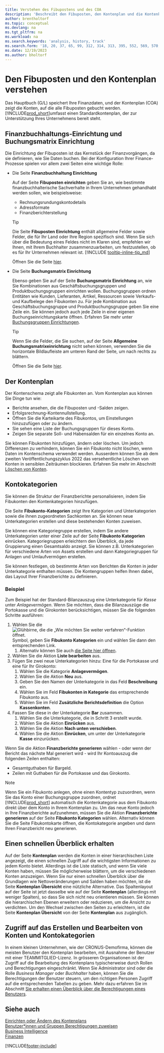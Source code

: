 ```yaml
---
title: Verstehen des Fibupostens und des COA
description: 'Beschreibt den Fibuposten, den Kontenplan und die Kontenkategorien. Verwenden Sie die Seite Finanzbuchhaltung Einrichtung, um die Handhabung der Buchhaltung in Ihrer Firma festzulegen.'
author: brentholtorf
ms.topic: conceptual
ms.devlang: na
ms.tgt_pltfrm: na
ms.workload: na
ms.search.keywords: 'analysis, history, track'
ms.search.form: '18, 20, 37, 65, 99, 312, 314, 313, 395, 552, 569, 570, 634, 790, 791, 1158'
ms.date: 12/19/2023
ms.author: bholtorf
---
```

# <a name="understanding-the-general-ledger-and-chart-of-accounts"></a>Den Fibuposten und den Kontenplan verstehen

Das Hauptbuch (G/L) speichert Ihre Finanzdaten, und der Kontenplan (COA) zeigt die Konten, auf die alle Fibuposten gebucht werden. [!INCLUDE[prod_short](includes/prod_short.md)]umfasst einen Standardkontenplan, der zur Unterstützung Ihres Unternehmens bereit steht.

## <a name="general-ledger-setup-and-general-posting-setup"></a>Finanzbuchhaltungs-Einrichtung und Buchungsmatrix Einrichtung

Die Einrichtung der Fibuposten ist das Kernstück der Finanzvorgängen, da sie definieren, wie Sie Daten buchen. Bei der Konfiguration Ihrer Finance-Prozesse spielen vor allem zwei Seiten eine wichtige Rolle:  

* Die Seite **Finanzbuchhaltung Einrichtung**

  Auf der Seite **Fibuposten einrichten** geben Sie an, wie bestimmte finanzbuchhalterische Sachverhalte in Ihrem Unternehmen gehandhabt werden sollen, wie beispielsweise:  

  * Rechnungsrundungskontodetails  
  * Adressformate  
  * Finanzberichterstellung

  > [!TIP]
  > Die Seite **Fibuposten Einrichtung** enthält allgemeine Felder sowie Felder, die für Ihr Land oder Ihre Region spezifisch sind. Wenn Sie sich über die Bedeutung eines Feldes nicht im Klaren sind, empfehlen wir Ihnen, mit Ihrem Buchhalter zusammenzuarbeiten, um festzustellen, ob es für Ihr Unternehmen relevant ist. [!INCLUDE [tooltip-inline-tip_md](includes/tooltip-inline-tip_md.md)]  

  Öffnen Sie die Seite [hier](https://businesscentral.dynamics.com/?page=118).
  
* Die Seite **Buchungsmatrix Einrichtung**

  Ebenso geben Sie auf der Seite **Buchungsmatrix Einrichtung** an, wie Sie Kombinationen aus Geschäftsbuchungsgruppen und Produktbuchungsgruppen einrichten wollen. Buchungsgruppen ordnen Entitäten wie Kunden, Lieferanten, Artikel, Ressourcen sowie Verkaufs- und Kaufbelege den Fibukonten zu. Für jede Kombination aus Geschäftsbuchungsgruppe und Produktbuchungsgruppe geben Sie eine Zeile ein. Sie können jedoch auch jede Zeile in einer eigenen Buchungseinrichtungskarte öffnen. Erfahren Sie mehr unter [Buchungsgruppen Einrichtungen](finance-posting-groups.md).  

  > [!TIP]
  > Wenn Sie die Felder, die Sie suchen, auf der Seite **Allgemeine Buchungsmatrixeinrichtung** nicht sehen können, verwenden Sie die horizontale Bildlaufleiste am unteren Rand der Seite, um nach rechts zu blättern.  

  Öffnen Sie die Seite [hier](https://businesscentral.dynamics.com/?page=314).

## <a name="the-chart-of-accounts"></a>Der Kontenplan

Der Kontenschema zeigt alle Fibukonten an. Vom Kontenplan aus können Sie Dinge tun wie:  

* Berichte ansehen, die die Fibuposten und -Salden zeigen.  
* Erfolgsrechnung-Kontennullstellung.  
* Öffnen Sie die Karteikarte des Fibukontos, um Einstellungen hinzuzufügen oder zu ändern.  
* Sie sehen eine Liste der Buchungsgruppen für dieses Konto.
* Zeigen Sie separate Soll- und Habensalden für ein einzelnes Konto an.

Sie können Fibukonten hinzufügen, ändern oder löschen. Um jedoch Differenzen zu verhindern, können Sie ein Fibukonto nicht löschen, wenn Daten im Kontenschema verwendet werden. Ausserdem können Sie ab dem zweiten Veröffentlichungszyklus 2022 das versehentliche Löschen von Konten in sensiblen Zeiträumen blockieren. Erfahren Sie mehr im Abschnitt [Löschen von Konten](finance-setup-chart-accounts.md#delete-accounts).  

## <a name="account-categories"></a>Kontokategorien

Sie können die Struktur der Finanzberichte personalisieren, indem Sie Fibukonten den Kontenkategorien hinzufügen.  

Die Seite **Fibukonto-Kategorien** zeigt Ihre Kategorien und Unterkategorien sowie die ihnen zugeordneten Sachkonten an. Sie können neue Unterkategorien erstellen und diese bestehenden Konten zuweisen.  

Sie können eine Kategoriegruppe erstellen, indem Sie andere Unterkategorien unter einer Zeile auf der Seite **Fibukonto Kategorien** einrücken. Kategoriegruppen erleichtern den Überblick, da jede Gruppierung einen Gesamtsaldo anzeigt. Sie können z.B. Unterkategorien für verschiedene Arten von Assets erstellen und dann Kategoriegruppen für Anlagen und Umlaufvermögen erstellen.  

Sie können festlegen, ob bestimmte Arten von Berichten die Konten in jeder Unterkategorie enthalten müssen. Die Kontengruppen helfen Ihnen dabei, das Layout Ihrer Finanzberichte zu definieren.  

### <a name="example"></a>Beispiel

Zum Beispiel hat der Standard-Bilanzauszug eine Unterkategorie für *Kasse* unter *Anlagevermögen*. Wenn Sie möchten, dass die Bilanzauszüge die Portokasse und die Girokonten berücksichtigen, müssen Sie die folgenden Schritte ausführen:

1. Wählen Sie die ![Glühbirne, die die „Wie möchten Sie weiter verfahren“-Funktion öffnet.](media/ui-search/search_small.png "Wie möchten Sie weiter verfahren?") Symbol, geben Sie **Fibukonto Kategorien** ein und wählen Sie dann den entsprechenden Link.
   1. Alternativ können Sie auch [die Seite hier öffnen](https://businesscentral.dynamics.com/?page=790).
2. Wählen Sie die Aktion **Liste bearbeiten** aus.
3. Fügen Sie zwei neue Unterkategorien hinzu: Eine für die Portokasse und eine für Ihr Girokonto:
   1. Wählen Sie die Kategorie **Anlagevermögen**.
   2. Wählen Sie die Aktion **Neu** aus.
   3. Geben Sie den Namen der Unterkategorie in das Feld **Beschreibung** ein.
   4. Wählen Sie im Feld **Fibukonten in Kategorie** das entsprechende Fibukonto aus.
   5. Wählen Sie im Feld **Zusätzliche Berichtsdefinition** die Option **Kassenkonten**.
4. Fassen Sie diese in der Unterkategorie **Bar** zusammen.
   1. Wählen Sie die Unterkategorie, die in Schritt 3 erstellt wurde.
   2. Wählen Sie die Aktion **Einrücken** aus.
   3. Wählen Sie die Aktion **Nach unten verschieben**.
   4. Wählen Sie die Aktion **Einrücken**, um unter der Unterkategorie **Kasse** einzurücken.

Wenn Sie die Aktion **Finanzberichte generieren** wählen - oder wenn der Bericht das nächste Mal generiert wird - wird Ihr Kontoauszug die folgenden Zeilen enthalten:

* Gesamtguthaben für Bargeld.
* Zeilen mit Guthaben für die Portokasse und das Girokonto.  

> [!NOTE]
> Wenn Sie ein Fibukonto anlegen, ohne einen Kontentyp zuzuordnen, wenn Sie das Konto einer Buchungsgruppe zuordnen, ordnet [!INCLUDE[prod_short](includes/prod_short.md)] automatisch die Kontenkategorie aus dem Fibukonto direkt über dem Konto in Ihrem Kontenplan zu. Um das neue Konto jedoch in Ihre Finanzberichte aufzunehmen, müssen Sie die Aktion **Finanzberichte generieren** auf der Seite **Fibukonto Kategorien** wählen. Alternativ können Sie die Seite Fibukontokarte öffnen, die Kontokategorie angeben und dann Ihren Finanzbericht neu generieren.

## <a name="get-a-quick-overview"></a>Einen schnellen Überblick erhalten

Auf der Seite **Kontenplan** werden die Konten in einer hierarchischen Liste angezeigt, die einen schnellen Zugriff auf die wichtigsten Informationen zu jedem Konto bietet. Allerdings ist die Liste statisch, und wenn Sie viele Konten haben, müssen Sie möglicherweise blättern, um die verschiedenen Konten anzuzeigen. Wenn Sie nur einen schnellen Überblick über die Grundlagen wie Nettoveränderungen und Salden haben möchten, ist die Seite **Kontenplan Übersicht** eine nützliche Alternative. Das Spaltenlayout auf der Seite ist jetzt dasselbe wie auf der Seite **Kontenplan** (allerdings mit weniger Spalten), so dass Sie sich nicht neu orientieren müssen. Sie können die hierarchischen Ebenen erweitern oder reduzieren, um die Ansicht zu verdichten. Um den Wechsel zwischen den Seiten zu erleichtern, ist die Seite **Kontenplan Übersicht** von der Seite **Kontenplan** aus zugänglich.

## <a name="access-to-create-and-edit-accounts-and-account-categories"></a>Zugriff auf das Erstellen und Bearbeiten von Konten und Kontokategorien

In einem kleinen Unternehmen, wie der CRONUS-Demofirma, können die meisten Benutzer den Kontenplan bearbeiten, mit Ausnahme der Benutzer mit einer TEAMMITGLIED-Lizenz. In grösseren Organisationen ist der Zugriff auf die Bearbeitung des Kontenplans typischerweise durch Rollen und Berechtigungen eingeschränkt. Wenn Sie Administrator sind oder die Rolle *Business Manager* oder *Buchhalter* haben, können Sie die Berechtigungen der Benutzer steuern, um den richtigen Personen Zugriff auf die entsprechenden Tabellen zu geben. Mehr dazu erfahren Sie im Abschnitt [Sie erhalten einen Überblick über die Berechtigungen eines Benutzers](ui-define-granular-permissions.md#to-get-an-overview-of-a-users-permissions).  

## <a name="see-also"></a>Siehe auch

[Einrichten oder Ändern des Kontenplans](finance-setup-chart-accounts.md)  
[Benutzer*innen und Gruppen Berechtigungen zuweisen](ui-define-granular-permissions.md)  
[Business Intelligence](bi.md)  
[Finanzen](finance.md)  

[!INCLUDE[footer-include](includes/footer-banner.md)]

